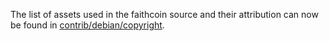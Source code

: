 The list of assets used in the faithcoin source and their attribution can now be found in [contrib/debian/copyright](../contrib/debian/copyright).
